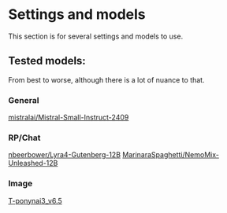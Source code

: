 # Settings and models
This section is for several settings and models to use.

## Tested models:
From best to worse, although there is a lot of nuance to that.

### General
[mistralai/Mistral-Small-Instruct-2409](Mistral-Small-Instruct-2409.md)

### RP/Chat
[nbeerbower/Lyra4-Gutenberg-12B](Lyra4-Gutenberg-12B.md)
[MarinaraSpaghetti/NemoMix-Unleashed-12B](NemoMix-Unleashed-12B.md)


### Image
[T-ponynai3_v6.5](T-ponynai3.md)